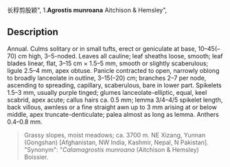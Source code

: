 长稃剪股颖",
1.**Agrostis munroana** Aitchison & Hemsley",

## Description
Annual. Culms solitary or in small tufts, erect or geniculate at base, 10–45(–70) cm high, 3–5-noded. Leaves all cauline; leaf sheaths loose, smooth; leaf blades linear, flat, 3–15 cm × 1.5–5 mm, smooth or slightly scaberulous; ligule 2.5–4 mm, apex obtuse. Panicle contracted to open, narrowly oblong to broadly lanceolate in outline, 3–15(–20) cm; branches 2–7 per node, ascending to spreading, capillary, scaberulous, bare in lower part. Spikelets 1.5–3 mm, usually purple tinged; glumes lanceolate-elliptic, equal, keel scabrid, apex acute; callus hairs ca. 0.5 mm; lemma 3/4–4/5 spikelet length, back villous, awnless or a fine straight awn up to 3 mm arising at or below middle, apex truncate-denticulate; palea almost as long as lemma. Anthers 0.4–0.8 mm.

> Grassy slopes, moist meadows; ca. 3700 m. NE Xizang, Yunnan (Gongshan) [Afghanistan, NW India, Kashmir, Nepal, N Pakistan].
  "Synonym": "*Calamagrostis munroana* (Aitchison &amp; Hemsley) Boissier.
